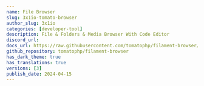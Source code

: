 ```yaml
---
name: File Browser
slug: 3x1io-tomato-browser
author_slug: 3x1io
categories: [developer-tool]
description: File & Folders & Media Browser With Code Editor
discord_url: 
docs_url: https://raw.githubusercontent.com/tomatophp/filament-browser/master/README.md
github_repository: tomatophp/filament-browser
has_dark_theme: true
has_translations: true
versions: [3]
publish_date: 2024-04-15
---
```

